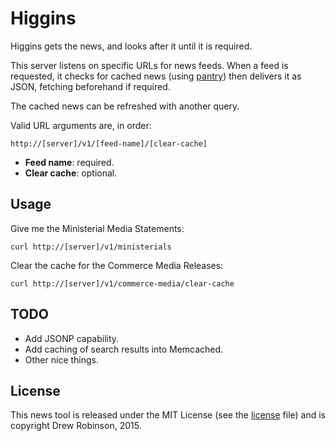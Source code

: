 # Higgins

Higgins gets the news, and looks after it until it is required.

This server listens on specific URLs for news feeds. When a feed is requested, it checks for cached news (using [pantry](https://github.com/postmedia/pantry)) then delivers it as JSON, fetching beforehand if required.

The cached news can be refreshed with another query.

Valid URL arguments are, in order:

	http://[server]/v1/[feed-name]/[clear-cache]

* **Feed name**: required.
* **Clear cache**: optional.

## Usage

Give me the Ministerial Media Statements:

	curl http://[server]/v1/ministerials

Clear the cache for the Commerce Media Releases:

	curl http://[server]/v1/commerce-media/clear-cache

## TODO

* Add JSONP capability.
* Add caching of search results into Memcached.
* Other nice things.

## License

This news tool is released under the MIT License (see the [license](https://github.com/ocean/higgins/blob/master/LICENSE) file) and is copyright Drew Robinson, 2015.
